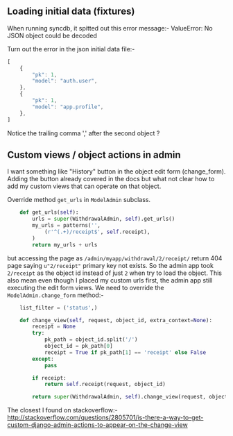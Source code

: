 ## Loading initial data (fixtures)

When running syncdb, it spitted out this error message:-
    ValueError: No JSON object could be decoded

Turn out the error in the json initial data file:-

```js
[
    {
        "pk": 1,
        "model": "auth.user",
    },
    {
        "pk": 1,
        "model": "app.profile",
    },
]
```
Notice the trailing comma ',' after the second object ?

## Custom views / object actions in admin
I want something like "History" button in the object edit form (change_form). Adding the button already covered in the docs but what not clear how to add my custom views that can operate on that object.

Override method `get_urls` in `ModelAdmin` subclass.
```python
    def get_urls(self):
        urls = super(WithdrawalAdmin, self).get_urls()
        my_urls = patterns('',
            (r'^(.+)/receipt$', self.receipt),
        )
        return my_urls + urls
```

but accessing the page as `/admin/myapp/withdrawal/2/receipt/` return 404 page saying `u"2/receipt"` primary key not exists. So the admin app took `2/receipt` as the object id instead of just `2` when try to load the object. This also mean even though I placed my custom urls first, the admin app still executing the edit form views. We need to override the `ModelAdmin.change_form` method:-

```python
    list_filter = ('status',)

    def change_view(self, request, object_id, extra_context=None):
        receipt = None
        try:
            pk_path = object_id.split('/')
            object_id = pk_path[0]
            receipt = True if pk_path[1] == 'receipt' else False
        except:
            pass

        if receipt:
            return self.receipt(request, object_id)

        return super(WithdrawalAdmin, self).change_view(request, object_id, extra_context)
```

The closest I found on stackoverflow:-
http://stackoverflow.com/questions/2805701/is-there-a-way-to-get-custom-django-admin-actions-to-appear-on-the-change-view